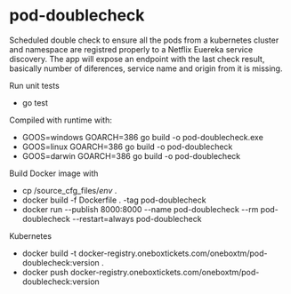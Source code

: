 # pod-doublecheck
Scheduled double check to ensure all the pods from a kubernetes cluster and namespace are registred properly to a Netflix Euereka service discovery.
The app will expose an endpoint with the last check result, basically number of diferences, service name and origin from it is missing.


Run unit tests
+ go test

Compiled with runtime with: 
+ GOOS=windows GOARCH=386 go build -o pod-doublecheck.exe
+ GOOS=linux GOARCH=386 go build -o pod-doublecheck
+ GOOS=darwin GOARCH=386 go build -o pod-doublecheck

Build Docker image with
+ cp /source_cfg_files/*env* .
+ docker build -f Dockerfile . -tag pod-doublecheck
+ docker run --publish 8000:8000 --name pod-doublecheck --rm pod-doublecheck --restart=always pod-doublecheck 

Kubernetes
+ docker build -t docker-registry.oneboxtickets.com/oneboxtm/pod-doublecheck:version .
+ docker push docker-registry.oneboxtickets.com/oneboxtm/pod-doublecheck:version



